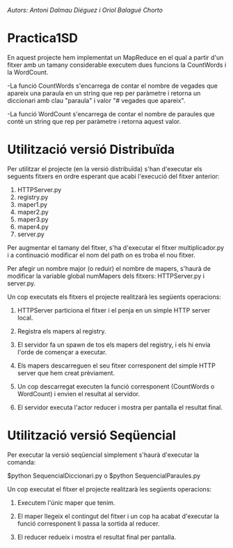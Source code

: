 *Autors: Antoni Dalmau Diéguez i Oriol Balagué Chorto*
# Practica1SD

En aquest projecte hem implementat un MapReduce en el qual a partir d'un fitxer amb un tamany considerable executem dues funcions la CountWords i la WordCount.

-La funció CountWords s'encarrega de contar el nombre de vegades que apareix una paraula en un string que rep per paràmetre i retorna un diccionari amb clau "paraula" i valor "# vegades que apareix".

-La funció WordCount s'encarrega de contar el nombre de paraules que conté un string que rep per paràmetre i retorna aquest valor.

# Utilització versió Distribuïda
Per utilitzar el projecte (en la versió distribuïda) s'han d'executar els seguents fitxers en ordre esperant que acabi l'execució del fitxer anterior:
1. HTTPServer.py
2. registry.py
3. maper1.py
4. maper2.py
5. maper3.py
6. maper4.py
7. server.py

Per augmentar el tamany del fitxer, s'ha d'executar el fitxer multiplicador.py i a continuació modificar el nom del path on es troba el nou fitxer.

Per afegir un nombre major (o reduir) el nombre de mapers, s'haurà de modificar la variable global numMapers dels fitxers: HTTPServer.py i server.py.

Un cop executats els fitxers el projecte realitzarà les següents operacions:
1. HTTPServer particiona el fitxer i el penja en un simple HTTP server local.

2. Registra els mapers al registry.

3. El servidor fa un spawn de tos els mapers del registry, i els hi envia l'orde de començar a executar.

4. Els mapers descarreguen el seu fitxer corresponent del simple HTTP server que hem creat prèviament.

5. Un cop descarregat executen la funció corresponent (CountWords o WordCount) i envien el resultat al servidor.

6. El servidor executa l'actor reducer i mostra per pantalla el resultat final.

# Utilització versió Seqüencial
Per executar la versió seqüencial simplement s'haurà d'executar la comanda:

$python SequencialDiccionari.py
o
$python SequencialParaules.py

Un cop executat el fitxer el projecte realitzarà les següents operacions:
1. Executem l'únic maper que tenim.

2. El maper llegeix el contingut del fitxer i un cop ha acabat d'executar la funció corresponent li passa la sortida al reducer.

3. El reducer redueix i mostra el resultat final per pantalla.
